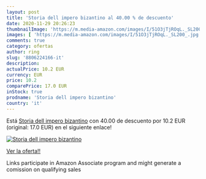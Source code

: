 ```yaml
---
layout: post
title: 'Storia dell impero bizantino al 40.00 % de descuento'
date: 2020-11-29 20:26:23
thumbnailImage: 'https://m.media-amazon.com/images/I/51O3jTjROqL._SL200_.jpg'
images: [ 'https://m.media-amazon.com/images/I/51O3jTjROqL._SL200_.jpg' ]
comments: true
category: ofertas
author: ring
slug: '8806224166-it'
description:
actualPrice: 10.2 EUR
currency: EUR
price: 10.2
comparePrice: 17.0 EUR
inStock: true
prodname: 'Storia dell impero bizantino'
country: 'it'
---
```


Está [Storia dell impero bizantino](https://www.amazon.it/dp/8806224166/?tag=tolees00-21) con 40.00 de descuento por 10.2 EUR (original: 17.0 EUR) en el siguiente enlace!

[![Storia dell impero bizantino](https://m.media-amazon.com/images/I/51O3jTjROqL._SL200_.jpg)](https://www.amazon.it/dp/8806224166/?tag=tolees00-21)

[Ver la oferta!!](https://www.amazon.it/dp/8806224166/?tag=tolees00-21)

Links participate in Amazon Associate program and might generate a comission on qualifying sales


